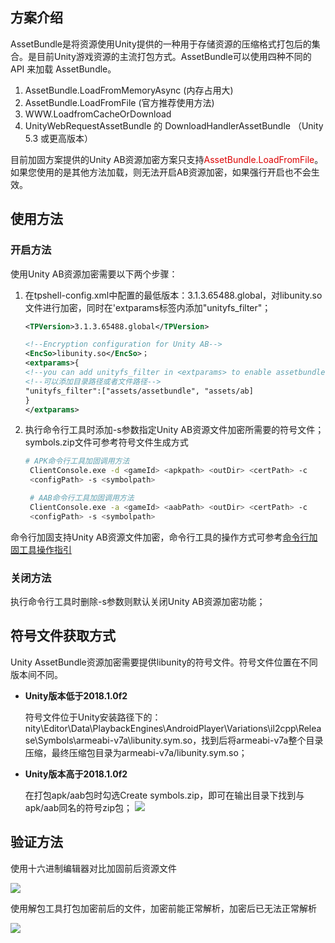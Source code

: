 ## 方案介绍

AssetBundle是将资源使用Unity提供的一种用于存储资源的压缩格式打包后的集合。是目前Unity游戏资源的主流打包方式。AssetBundle可以使用四种不同的 API 来加载 AssetBundle。

1. AssetBundle.LoadFromMemoryAsync (内存占用大)
2. AssetBundle.LoadFromFile (官方推荐使用方法)
3. WWW.LoadfromCacheOrDownload
4. UnityWebRequestAssetBundle 的 DownloadHandlerAssetBundle （Unity 5.3 或更高版本）

目前加固方案提供的Unity AB资源加密方案只支持<font color="#dd0000">AssetBundle.LoadFromFile</font>。如果您使用的是其他方法加载，则无法开启AB资源加密，如果强行开启也不会生效。

## 使用方法

### 开启方法

使用Unity AB资源加密需要以下两个步骤：

1. 在tpshell-config.xml中配置的最低版本：3.1.3.65488.global，对libunity.so文件进行加密，同时在'extparams标签内添加"unityfs_filter"；
   ```xml
   <TPVersion>3.1.3.65488.global</TPVersion>
   
   <!--Encryption configuration for Unity AB-->
   <EncSo>libunity.so</EncSo>；
   <extparams>{
   <!--you can add unityfs_filter in <extparams> to enable assetbundle enc-->
   <!--可以添加目录路径或者文件路径-->
   "unityfs_filter":["assets/assetbundle", "assets/ab] 
   }
   </extparams>
   ```
2. 执行命令行工具时添加-s参数指定Unity AB资源文件加密所需要的符号文件；symbols.zip文件可参考符号文件生成方式
   ```bash
   # APK命令行工具加固调用方法
    ClientConsole.exe -d <gameId> <apkpath> <outDir> <certPath> -c 
    <configPath> -s <symbolpath>
   
    # AAB命令行工具加固调用方法
    ClientConsole.exe -a <gameId> <aabPath> <outDir> <certPath> -c 
    <configPath> -s <symbolpath>
   ```

命令行加固支持Unity AB资源文件加密，命令行工具的操作方式可参考[命令行加固工具操作指引](#/doc-center/0dfeaa7fe86a5a80953c1228dcb7cc5545ca4004)

### 关闭方法

执行命令行工具时删除-s参数则默认关闭Unity AB资源加密功能；

## 符号文件获取方式

Unity AssetBundle资源加密需要提供libunity的符号文件。符号文件位置在不同版本间不同。

* **Unity版本低于2018.1.0f2**
  
  符号文件位于Unity安装路径下的：nity\Editor\Data\PlaybackEngines\AndroidPlayer\Variations\il2cpp\Release\Symbols\armeabi-v7a\libunity.sym.so，找到后将armeabi-v7a整个目录压缩，最终压缩包目录为armeabi-v7a/libunity.sym.so；
* **Unity版本高于2018.1.0f2**
  
  在打包apk/aab包时勾选Create symbols.zip，即可在输出目录下找到与apk/aab同名的符号zip包；
  ![](/docs/ACE-doc/20_Android-shellservice/30/50/10.4.png )

## 验证方法

使用十六进制编辑器对比加固前后资源文件

![](/docs/ACE-doc/20_Android-shellservice/30/50/10.1.png )

使用解包工具打包加密前后的文件，加密前能正常解析，加密后已无法正常解析

![](/docs/ACE-doc/20_Android-shellservice/30/50/10.2.png )

